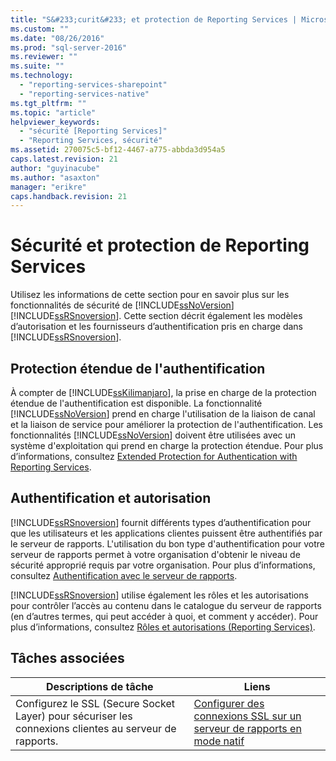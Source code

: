 ```yaml
---
title: "S&#233;curit&#233; et protection de Reporting Services | Microsoft Docs"
ms.custom: ""
ms.date: "08/26/2016"
ms.prod: "sql-server-2016"
ms.reviewer: ""
ms.suite: ""
ms.technology: 
  - "reporting-services-sharepoint"
  - "reporting-services-native"
ms.tgt_pltfrm: ""
ms.topic: "article"
helpviewer_keywords: 
  - "sécurité [Reporting Services]"
  - "Reporting Services, sécurité"
ms.assetid: 270075c5-bf12-4467-a775-abbda3d954a5
caps.latest.revision: 21
author: "guyinacube"
ms.author: "asaxton"
manager: "erikre"
caps.handback.revision: 21
---
```

# S&#233;curit&#233; et protection de Reporting Services
  Utilisez les informations de cette section pour en savoir plus sur les fonctionnalités de sécurité de [!INCLUDE[ssNoVersion](../../includes/ssnoversion-md.md)][!INCLUDE[ssRSnoversion](../../includes/ssrsnoversion-md.md)]. Cette section décrit également les modèles d’autorisation et les fournisseurs d’authentification pris en charge dans [!INCLUDE[ssRSnoversion](../../includes/ssrsnoversion-md.md)].  
  
## Protection étendue de l'authentification  
 À compter de [!INCLUDE[ssKilimanjaro](../../includes/sskilimanjaro-md.md)], la prise en charge de la protection étendue de l'authentification est disponible. La fonctionnalité [!INCLUDE[ssNoVersion](../../includes/ssnoversion-md.md)] prend en charge l'utilisation de la liaison de canal et la liaison de service pour améliorer la protection de l'authentification. Les fonctionnalités [!INCLUDE[ssNoVersion](../../includes/ssnoversion-md.md)] doivent être utilisées avec un système d'exploitation qui prend en charge la protection étendue. Pour plus d’informations, consultez [Extended Protection for Authentication with Reporting Services](../../reporting-services/security/extended-protection-for-authentication-with-reporting-services.md).  
  
## Authentification et autorisation  
 [!INCLUDE[ssRSnoversion](../../includes/ssrsnoversion-md.md)] fournit différents types d’authentification pour que les utilisateurs et les applications clientes puissent être authentifiés par le serveur de rapports. L'utilisation du bon type d'authentification pour votre serveur de rapports permet à votre organisation d'obtenir le niveau de sécurité approprié requis par votre organisation. Pour plus d’informations, consultez [Authentification avec le serveur de rapports](../../reporting-services/security/authentication-with-the-report-server.md).  
  
 [!INCLUDE[ssRSnoversion](../../includes/ssrsnoversion-md.md)] utilise également les rôles et les autorisations pour contrôler l’accès au contenu dans le catalogue du serveur de rapports (en d’autres termes, qui peut accéder à quoi, et comment y accéder). Pour plus d’informations, consultez [Rôles et autorisations &#40;Reporting Services&#41;](../../reporting-services/security/roles-and-permissions-reporting-services.md).  
  
## Tâches associées  
  
|Descriptions de tâche|Liens|  
|-----------------------|-----------|  
|Configurez le SSL (Secure Socket Layer) pour sécuriser les connexions clientes au serveur de rapports.|[Configurer des connexions SSL sur un serveur de rapports en mode natif](../../reporting-services/security/configure-ssl-connections-on-a-native-mode-report-server.md)|  
  
  
